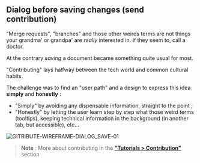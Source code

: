 
## Dialog before saving changes (send contribution)

"Merge requests", "branches" and those other weirds terms are not things your grandma' or grandpa' are _really_ interested in. If they seem to, call a doctor.

At the contrary _saving_ a document became something quite usual for most.

"Contributing" lays halfway between the tech world and common cultural habits.

The challenge was to find an "user path" and a design to express this idea **simply** and **honestly** :

- "Simply" by avoiding any dispensable information, straight to the point ;
- "Honestly" by letting the user learn step by step what those weird terms (tooltips), keeping technical information in the background (in another tab, but accessible), etc...

![GITRIBUTE-WIREFRAME-DIALOG_SAVE-01](https://raw.githubusercontent.com/multi-coop/gitribute-documentation-content/main/images/schemas/Multi-gitribute-wireframe-commit_dialog-01.png)

> **Note** : More about contributing in the **["Tutorials > Contribution"](/tutorial-contribution)** section

<br>
<br>
